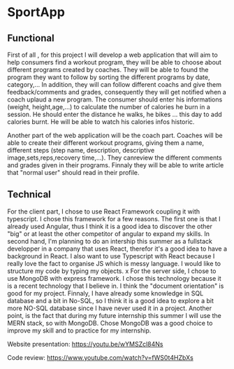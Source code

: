 # SportApp


## Functional

First of all , for this project I will develop a web application that will aim to help consumers find a workout program, they will be able to choose about different programs created by coaches. They will be able to found the program they want to follow by sorting the different programs by date, category,... In addition, they will can follow different coachs and give them feedback/comments and grades, consequently they will get notified when a coach uplaud a new program. 
The consumer should enter his informations (weight, height,age,...) to calculate the number of calories he burn in a session. He should enter the distance he walks, he bikes ... this day to add calories burnt. He will be able to watch his calories infos historic.

Another part of the web application will be the coach part. Coaches will be able to create their different workout programs, giving them a name, different steps (step name, description, descriptive image,sets,reps,recovery time,...). They canreview the different comments and grades given in their programs. Finnaly they will be able to write article that "normal user" should read in their profile.

## Technical

For the client part, I chose to use React Framework coupling it with typescript. I chose this framework for a few reasons. The first one is that I already used Angular, thus I think it is a good idea to discover the other "big" or at least the other competitor of angular to expand my skills. In second hand, I'm planning to do an intership this summer as a fullstack developper in a company that uses React, therefor it's a good idea to have a background in React. I also want to use Typescript with React because I really love the fact to organise JS which is messy language. I would like to structure my code by typing my objects. 
x
For the server side, I chose to use MongoDB with express framework. I chose this technology because it is a recent technology that I believe in. I think the "document orientation" is good for my project. Finnaly, I have already some knowledge in SQL database and a bit in No-SQL, so I think it is a good idea to explore a bit more NO-SQL database since I have never used it in a project. Another point, is the fact that during my future internship this summer I will use the MERN stack, so with MongoDB. Chose MongoDB was a good choice to improve my skill and to practice for my internship.  

Website presentation: https://youtu.be/wYMSZcl84Ns

Code review: https://www.youtube.com/watch?v=fWS0t4HZbXs
